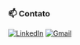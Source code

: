 

### 📫 Contato

[![LinkedIn](https://img.shields.io/badge/LinkedIn-0077B5?style=for-the-badge&logo=linkedin&logoColor=white)](https://www.linkedin.com/in/vportodev/)
[![Gmail](https://img.shields.io/badge/Email-D14836?style=for-the-badge&logo=gmail&logoColor=white)](mailto:joaovportog@gmail.com)

